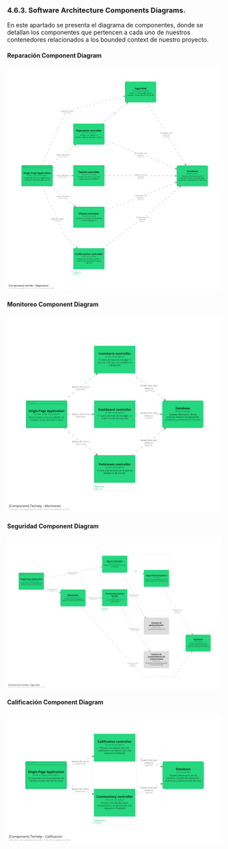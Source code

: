### 4.6.3. Software Architecture Components Diagrams.

En este apartado se presenta el diagrama de componentes, donde se detallan los componentes que pertencen a cada uno de nuestros contenedores relacionados a los bounded context de nuestro proyecto.

#### Reparación Component Diagram
![imagen](c4img/structurizr-85868-Component-001.png)
#### Monitoreo Component Diagram
![imagen](c4img/structurizr-85868-Component-002.png)
#### Seguridad Component Diagram
![imagen](c4img/structurizr-85868-Component-003.png)
#### Calificación Component Diagram
![imagen](c4img/structurizr-85868-Component-004.png)